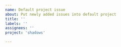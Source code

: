 ```yaml
---
name: Default project issue
about: Put newly added issues into default project
title: ''
labels: ''
assignees: ''
project: 'shadows'

---
```



